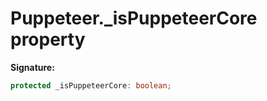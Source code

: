 # Puppeteer.\_isPuppeteerCore property

**Signature:**

```typescript
protected _isPuppeteerCore: boolean;
```
